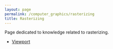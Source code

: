 ```yaml
---
layout: page
permalink: /computer_graphics/rasterizing
title: Rasterizing
---
```


Page dedicated to knowledge related to rasterizing.

- [Viewport](/wiki/computer_graphics/rasterizing/viewport)



